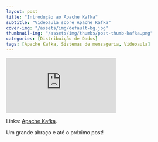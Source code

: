 ```yaml
---
layout: post
title: "Introdução ao Apache Kafka"
subtitle: "Videoaula sobre Apache Kafka"
cover-img: "/assets/img/default-bg.jpg"
thumbnail-img: "/assets/img/thumbs/post-thumb-kafka.png"
categories: [Distribuição de Dados]
tags: [Apache Kafka, Sistemas de mensageria, Videoaula]
---
```


<div class="video-container">
    <iframe src="https://www.youtube-nocookie.com/embed/tsBdfTHstTw" title="Videoaula sobre Apache Kafka" frameborder="0" allow="accelerometer; autoplay; encrypted-media; gyroscope; picture-in-picture" allowfullscreen></iframe>
</div>

Links:
<a href="https://kafka.apache.org/" target="\_blank">Apache Kafka</a>.

Um grande abraço e até o próximo post!
